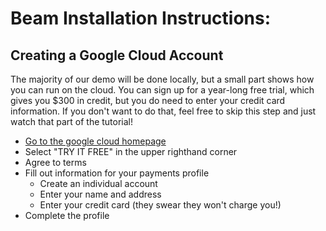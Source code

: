 # Beam Installation Instructions:

## Creating a Google Cloud Account 
The majority of our demo will be done locally, but a small part shows how you can run on the cloud.  You can sign up for a year-long free trial, which gives you $300 in credit, but you do need to enter your credit card information.  If you don't want to do that, feel free to skip this step and just watch that part of the tutorial! 

- [Go to the google cloud homepage](https://cloud.google.com/)
- Select "TRY IT FREE" in the upper righthand corner 
- Agree to terms 
- Fill out information for your payments profile
    - Create an individual account 
    - Enter your name and address 
    - Enter your credit card (they swear they won't charge you!)
- Complete the profile 
